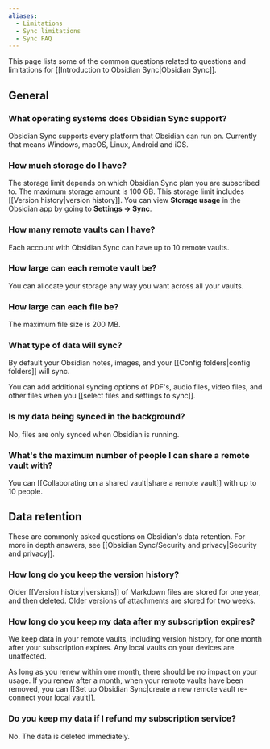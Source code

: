 ```yaml
---
aliases:
  - Limitations
  - Sync limitations
  - Sync FAQ
---
```

This page lists some of the common questions related to questions and limitations for [[Introduction to Obsidian Sync|Obsidian Sync]].

## General

### What operating systems does Obsidian Sync support?

Obsidian Sync supports every platform that Obsidian can run on. Currently that means Windows, macOS, Linux, Android and iOS.

### How much storage do I have?

The storage limit depends on which Obsidian Sync plan you are subscribed to. The maximum storage amount is 100 GB. This storage limit includes [[Version history|version history]]. You can view **Storage usage** in the Obsidian app by going to **Settings → Sync**.

### How many remote vaults can I have?

Each account with Obsidian Sync can have up to 10 remote vaults.

### How large can each remote vault be?

You can allocate your storage any way you want across all your vaults. 

### How large can each file be?

The maximum file size is 200 MB.

### What type of data will sync?

By default your Obsidian notes, images, and your [[Config folders|config folders]] will sync. 

You can add additional syncing options of PDF's, audio files, video files, and other files when you [[select files and settings to sync]].

### Is my data being synced in the background?

No, files are only synced when Obsidian is running.

### What's the maximum number of people I can share a remote vault with?

You can [[Collaborating on a shared vault|share a remote vault]] with up to 10 people.

## Data retention
 
These are commonly asked questions on Obsidian's data retention. For more in depth answers, see [[Obsidian Sync/Security and privacy|Security and privacy]].

### How long do you keep the version history?

Older [[Version history|versions]] of Markdown files are stored for one year, and then deleted. Older versions of attachments are stored for two weeks.

### How long do you keep my data after my subscription expires?

We keep data in your remote vaults, including version history, for one month after your subscription expires. Any local vaults on your devices are unaffected.

As long as you renew within one month, there should be no impact on your usage. If you renew after a month, when your remote vaults have been removed, you can [[Set up Obsidian Sync|create a new remote vault re-connect your local vault]].

### Do you keep my data if I refund my subscription service?

No. The data is deleted immediately. 

